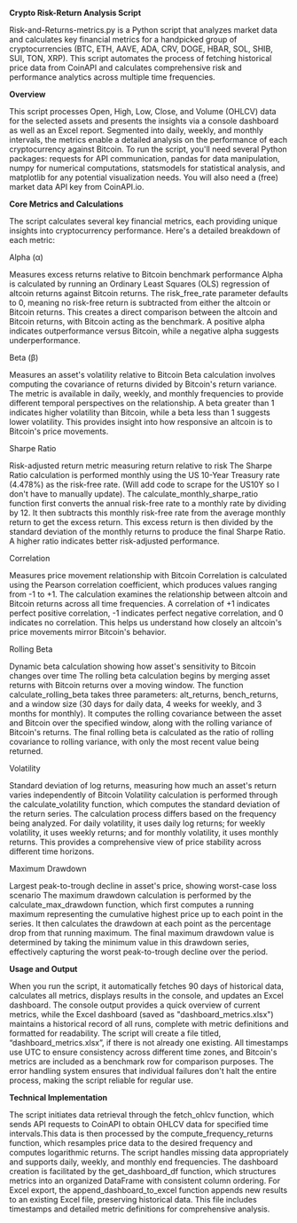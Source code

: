 **Crypto Risk-Return Analysis Script**

Risk-and-Returns-metrics.py is a Python script that analyzes market data and calculates key financial metrics for a handpicked group of cryptocurrencies (​​BTC, ETH, AAVE, ADA, CRV, DOGE, HBAR, SOL, SHIB, SUI, TON, XRP). This script automates the process of fetching historical price data from CoinAPI and calculates comprehensive risk and performance analytics across multiple time frequencies. 

**Overview**

This script processes Open, High, Low, Close, and Volume (OHLCV) data for the selected assets and presents the insights via a console dashboard as well as an Excel report. Segmented into daily, weekly, and monthly intervals, the metrics enable a detailed analysis on the performance of each cryptocurrency against Bitcoin.
To run the script, you'll need several Python packages: requests for API communication, pandas for data manipulation, numpy for numerical computations, statsmodels for statistical analysis, and matplotlib for any potential visualization needs. You will also need a (free) market data API key from CoinAPI.io. 

**Core Metrics and Calculations**

The script calculates several key financial metrics, each providing unique insights into cryptocurrency performance. Here's a detailed breakdown of each metric:

Alpha (α)

Measures excess returns relative to Bitcoin benchmark performance
Alpha is calculated by running an Ordinary Least Squares (OLS) regression of altcoin returns against Bitcoin returns. The risk_free_rate parameter defaults to 0, meaning no risk-free return is subtracted from either the altcoin or Bitcoin returns. This creates a direct comparison between the altcoin and Bitcoin returns, with Bitcoin acting as the benchmark. A positive alpha indicates outperformance versus Bitcoin, while a negative alpha suggests underperformance.

Beta (β)

Measures an asset's volatility relative to Bitcoin
Beta calculation involves computing the covariance of returns divided by Bitcoin's return variance. The metric is available in daily, weekly, and monthly frequencies to provide different temporal perspectives on the relationship. A beta greater than 1 indicates higher volatility than Bitcoin, while a beta less than 1 suggests lower volatility. This provides insight into how responsive an altcoin is to Bitcoin's price movements.

Sharpe Ratio

Risk-adjusted return metric measuring return relative to risk
The Sharpe Ratio calculation is performed monthly using the US 10-Year Treasury rate (4.478%) as the risk-free rate. (Will add code to scrape for the US10Y so I don't have to manually update). The calculate_monthly_sharpe_ratio function first converts the annual risk-free rate to a monthly rate by dividing by 12. It then subtracts this monthly risk-free rate from the average monthly return to get the excess return. This excess return is then divided by the standard deviation of the monthly returns to produce the final Sharpe Ratio. A higher ratio indicates better risk-adjusted performance.

Correlation

Measures price movement relationship with Bitcoin
Correlation is calculated using the Pearson correlation coefficient, which produces values ranging from -1 to +1. The calculation examines the relationship between altcoin and Bitcoin returns across all time frequencies. A correlation of +1 indicates perfect positive correlation, -1 indicates perfect negative correlation, and 0 indicates no correlation. This helps us understand how closely an altcoin's price movements mirror Bitcoin's behavior.

Rolling Beta

Dynamic beta calculation showing how asset's sensitivity to Bitcoin changes over time
The rolling beta calculation begins by merging asset returns with Bitcoin returns over a moving window. The function calculate_rolling_beta takes three parameters: alt_returns, bench_returns, and a window size (30 days for daily data, 4 weeks for weekly, and 3 months for monthly). It computes the rolling covariance between the asset and Bitcoin over the specified window, along with the rolling variance of Bitcoin's returns. The final rolling beta is calculated as the ratio of rolling covariance to rolling variance, with only the most recent value being returned.

Volatility

Standard deviation of log returns, measuring how much an asset's return varies independently of Bitcoin
Volatility calculation is performed through the calculate_volatility function, which computes the standard deviation of the return series. The calculation process differs based on the frequency being analyzed. For daily volatility, it uses daily log returns; for weekly volatility, it uses weekly returns; and for monthly volatility, it uses monthly returns. This provides a comprehensive view of price stability across different time horizons.

Maximum Drawdown

Largest peak-to-trough decline in asset's price, showing worst-case loss scenario
The maximum drawdown calculation is performed by the calculate_max_drawdown function, which first computes a running maximum representing the cumulative highest price up to each point in the series. It then calculates the drawdown at each point as the percentage drop from that running maximum. The final maximum drawdown value is determined by taking the minimum value in this drawdown series, effectively capturing the worst peak-to-trough decline over the period.

**Usage and Output**

When you run the script, it automatically fetches 90 days of historical data, calculates all metrics, displays results in the console, and updates an Excel dashboard. The console output provides a quick overview of current metrics, while the Excel dashboard (saved as "dashboard_metrics.xlsx") maintains a historical record of all runs, complete with metric definitions and formatted for readability. The script will create a file titled, “dashboard_metrics.xlsx”, if there is not already one existing. 
All timestamps use UTC to ensure consistency across different time zones, and Bitcoin's metrics are included as a benchmark row for comparison purposes. The error handling system ensures that individual failures don't halt the entire process, making the script reliable for regular use.

**Technical Implementation**

The script initiates data retrieval through the fetch_ohlcv function, which sends API requests to CoinAPI to obtain OHLCV data for specified time intervals.This data is then processed by the compute_frequency_returns function, which resamples price data to the desired frequency and computes logarithmic returns. The script handles missing data appropriately and supports daily, weekly, and monthly end frequencies.
The dashboard creation is facilitated by the get_dashboard_df function, which structures metrics into an organized DataFrame with consistent column ordering. For Excel export, the append_dashboard_to_excel function appends new results to an existing Excel file, preserving historical data. This file includes timestamps and detailed metric definitions for comprehensive analysis.
